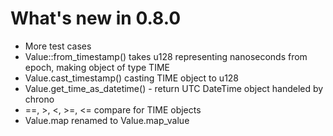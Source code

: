 # What's new in 0.8.0

* More test cases
* Value::from_timestamp() takes u128 representing nanoseconds from epoch, making object of type TIME
* Value.cast_timestamp() casting TIME object to u128
* Value.get_time_as_datetime() - return UTC DateTime object handeled by chrono
* ==, >, <, >=, <= compare for TIME objects
* Value.map renamed to Value.map_value
